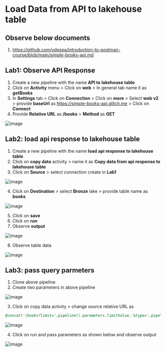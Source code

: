 # Load Data from API to lakehouse table

## Observe below documents
1. https://github.com/vdespa/introduction-to-postman-course/blob/main/simple-books-api.md 

## Lab1: Observe API Response

1. Create a new pipeline with the name **API to lakehouse table**
2. Click on **Activity** menu > Click on **web** > In general tab name it as **getBooks**
3. In **Settings** tab > Click on **Connection** > Click on **more** > Select **web v2** > provide **baseUrl** as https://simple-books-api.glitch.me > Click on **Connect**
4. Provide **Relative URL** as **/books** > **Method** as **GET**

![image](https://github.com/rritec/dataFabric/assets/20516321/176dad93-be18-40bb-9442-8034675b419a)

## Lab2: load api response to lakehouse table

1. Create a new pipeline with the name **load api response to lakehouse table**
2. Click on **copy data** activity > name it as **Copy data from api response to lakehouse table**
3. Click on **Source** > select connection create in **Lab1**

![image](https://github.com/rritec/dataFabric/assets/20516321/2bc6f33d-3565-4bac-b49a-fff1cbf70bf9)


4. Click on **Destination** > select **Bronze** lake > provide table name as **books**

![image](https://github.com/rritec/dataFabric/assets/20516321/b0608dbb-f434-446b-86e6-240a6aabb0c1)

5. Click on **save**
6. Click on **run**
7. Observe **output**


![image](https://github.com/rritec/dataFabric/assets/20516321/43805d77-0ce0-4019-90c2-6a85379f567c)

8. Observe table data

![image](https://github.com/rritec/dataFabric/assets/20516321/18bf8213-6056-4aea-a430-dc46a6b811ae)

## Lab3: pass query parmeters

1. Clone above pipeline
2. Create two parameters in above pipeline

![image](https://github.com/rritec/dataFabric/assets/20516321/2141478c-92cf-4075-b61c-3cb70a57e9c5)

3. Click on copy data activity > change source relative URL as 

``` sql
@concat('/books?limit=',pipeline().parameters.limitValue,'&type=',pipeline().parameters.typeOfBook)
```

![image](https://github.com/rritec/dataFabric/assets/20516321/2bd660a1-aff8-4f91-a88b-2105db9eec1d)

4. Click on run and pass parameters as shown below and observe output

![image](https://github.com/rritec/dataFabric/assets/20516321/8556a1ca-da84-450a-985a-1cfa8e6f2963)



